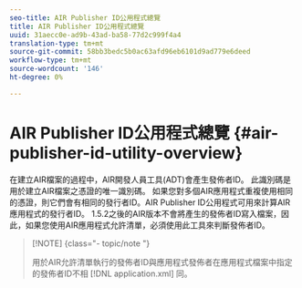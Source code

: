 ```yaml
---
seo-title: AIR Publisher ID公用程式總覽
title: AIR Publisher ID公用程式總覽
uuid: 31aecc0e-ad9b-43ad-ba58-77d2c999f4a4
translation-type: tm+mt
source-git-commit: 58bb3bedc5b0ac63afd96eb6101d9ad779e6deed
workflow-type: tm+mt
source-wordcount: '146'
ht-degree: 0%

---
```



# AIR Publisher ID公用程式總覽 {#air-publisher-id-utility-overview}

在建立AIR檔案的過程中，AIR開發人員工具(ADT)會產生發佈者ID。 此識別碼是用於建立AIR檔案之憑證的唯一識別碼。 如果您對多個AIR應用程式重複使用相同的憑證，則它們會有相同的發行者ID。AIR Publisher ID公用程式可用來計算AIR應用程式的發行者ID。 1.5.2之後的AIR版本不會將產生的發佈者ID寫入檔案，因此，如果您使用AIR應用程式允許清單，必須使用此工具來判斷發佈者ID。

>[!NOTE] {class=&quot;- topic/note &quot;}
>
>用於AIR允許清單執行的發佈者ID與應用程式發佈者在應用程式檔案中指定的發佈者ID不相 [!DNL application.xml] 同。

